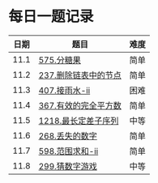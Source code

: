 # 每日一题记录

| 日期 | 题目                                                     | 难度 |
| ---- | -------------------------------------------------------- | ---- |
| 11.1 | [575.分糖果](./record/575.分糖果.md)                     | 简单 |
| 11.2 | [237.删除链表中的节点](./record/237.删除链表中的节点.md) | 简单 |
| 11.3 | [407.接雨水-ii](./record/407.接雨水-ii.md)               | 困难 |
| 11.4 | [367.有效的完全平方数](./record/367.有效的完全平方数.md) | 简单 |
| 11.5 | [1218.最长定差子序列](./record/1218.最长定差子序列.md)   | 中等 |
| 11.6 | [268.丢失的数字](./record/268.丢失的数字.md)             | 简单 |
| 11.7 | [598.范围求和-ii](./record/598.范围求和-ii.md)           | 简单 |
| 11.8 | [299.猜数字游戏](./record/299.猜数字游戏.md)             | 中等 |
